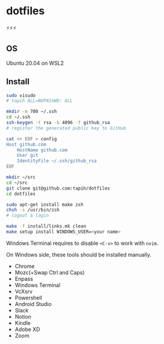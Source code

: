 # dotfiles

⚡⚡⚡

## OS

Ubuntu 20.04 on WSL2

## Install

```bash
sudo visudo
# tapih ALL=NOPASSWD: ALL

mkdir -m 700 ~/.ssh
cd ~/.ssh
ssh-keygen -t rsa -b 4096 -f github_rsa
# register the generated public key to GitHub

cat << EOF > config
Host github.com
    HostName github.com
    User git
    IdentityFile ~/.ssh/github_rsa
EOF

mkdir ~/src
cd ~/src
git clone git@github.com:tapih/dotfiles
cd dotfiles

sudo apt-get install make zsh
chsh -s /usr/bin/zsh
# logout & login

make -f install/links.mk clean
make setup install WINDOWS_USER=<your name>
```

Windows Terminal requires to disable `<C-v>` to work with `nvim`.

On Windows side, these tools should be installed manually.

- Chrome
- Mozc(+Swap Ctrl and Caps)
- Enpass
- Windows Terminal
- VcXsrv
- Powershell
- Android Studio
- Slack
- Notion
- Kindle
- Adobe XD
- Zoom
